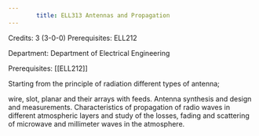 ```yaml
---
        title: ELL313 Antennas and Propagation
---
```

Credits: 3 (3-0-0) Prerequisites: ELL212

Department: Department of Electrical Engineering

Prerequisites: [[ELL212]]

Starting from the principle of radiation different types of antenna;

wire, slot, planar and their arrays with feeds. Antenna synthesis and design and measurements. Characteristics of propagation of radio waves in different atmospheric layers and study of the losses, fading and scattering of microwave and millimeter waves in the atmosphere.